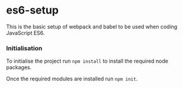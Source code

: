 # es6-setup

This is the basic setup of webpack and babel to be used when coding JavaScript ES6.

### Initialisation

To initialise the project run `npm install` to install the required node packages.

Once the required modules are installed run `npm init`.

